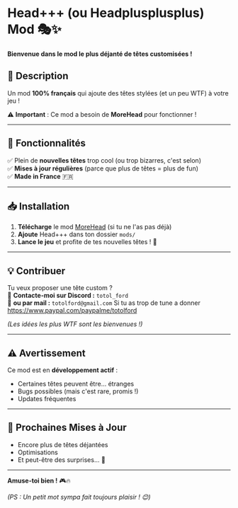 # Head+++ (ou Headplusplusplus) Mod 🎭✨

**Bienvenue dans le mod le plus déjanté de têtes customisées !**  

## 📌 Description  
Un mod **100% français** qui ajoute des têtes stylées (et un peu WTF) à votre jeu !  

⚠ **Important** : Ce mod a besoin de **MoreHead** pour fonctionner !  

---

## 🎉 Fonctionnalités  
✅ Plein de **nouvelles têtes** trop cool (ou trop bizarres, c'est selon)  
✅ **Mises à jour régulières** (parce que plus de têtes = plus de fun)  
✅ **Made in France** 🇫🇷  

---

## 📥 Installation  
1. **Télécharge** le mod [MoreHead](https://thunderstore.io/c/repo/p/YMC_MHZ/MoreHead/) (si tu ne l'as pas déjà)  
2. **Ajoute** Head+++ dans ton dossier `mods/`  
3. **Lance le jeu** et profite de tes nouvelles têtes ! 🚀  

---

## 💡 Contribuer  
Tu veux proposer une tête custom ?  
📩 **Contacte-moi sur Discord :** `totol_ford`  
📩 **ou par mail :** `totolford@gmail.com` 
Si tu as trop de tune a donner https://www.paypal.com/paypalme/totolford

*(Les idées les plus WTF sont les bienvenues !)*  

---

## ⚠ Avertissement  
Ce mod est en **développement actif** :  
- Certaines têtes peuvent être... étranges  
- Bugs possibles (mais c'est rare, promis !)  
- Updates fréquentes  

---

## 🔄 Prochaines Mises à Jour  
- Encore plus de têtes déjantées  
- Optimisations  
- Et peut-être des surprises... 👀  

---

**Amuse-toi bien !** 🎮🔥  

*(PS : Un petit mot sympa fait toujours plaisir ! 😊)*  
